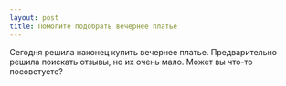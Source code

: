 ```yaml
---
layout: post 
title: Помогите подобрать вечернее платье 
--- 
```

Сегодня решила наконец купить вечернее платье. Предварительно решила поискать отзывы, но их очень мало. Может вы что-то посоветуете?